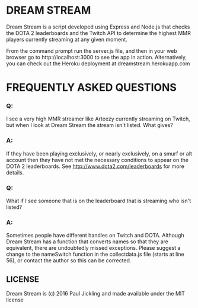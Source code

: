 # DREAM STREAM

Dream Stream is a script developed using Express and Node.js that checks the
DOTA 2 leaderboards and the Twitch API to determine the highest MMR players
currently streaming at any given moment.

From the command prompt run the server.js file, and then in your web browser go
to http://localhost:3000 to see the app in action. Alternatively, you can check
out the Heroku deployment at dreamstream.herokuapp.com

# FREQUENTLY ASKED QUESTIONS

### Q:

I see a very high MMR streamer like Arteezy currently streaming on Twitch,
but when I look at Dream Stream the stream isn't listed. What gives?

### A:

If they have been playing exclusively, or nearly exclusively, on a smurf or alt
account then they have not met the necessary conditions to appear on the DOTA 2
leaderboards. See http://www.dota2.com/leaderboards for more details.

### Q:

What if I see someone that is on the leaderboard that is streaming who isn't
listed?

### A:
Sometimes people have different handles on Twitch and DOTA. Although
Dream Stream has a function that converts names so that they are equivalent,
there are undoubtedly missed exceptions. Please suggest a change to the
nameSwitch function in the collectdata.js file (starts at line 56), or
contact the author so this can be corrected.

## LICENSE

Dream Stream is (c) 2016 Paul Jickling and made available under the MIT license
